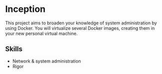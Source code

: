 # Inception
This project aims to broaden your knowledge of system administration by using Docker. You will virtualize several Docker images, creating them in your new personal virtual machine. 

## Skills
* Network & system administration
* Rigor 
